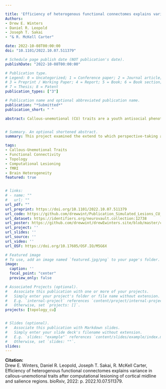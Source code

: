 ```yaml
---

title: 'Efficiency of heterogenous functional connectomes explains variance in callous-unemotional traits after computational lesioning of cortical midline and salience regions'
Authors: 
- Drew E. Winters
- Daniel R. Leopold
- Joseph T. Sakai
- "& R. McKell Carter"

date: 2022-10-08T00:00:00
doi: "10.1101/2022.10.07.511379"

# Schedule page publish date (NOT publication's date).
publishDate: "2022-10-08T00:00:00"

# Publication type.
# Legend: 0 = Uncategorized; 1 = Conference paper; 2 = Journal article;
# 3 = Preprint / Working Paper; 4 = Report; 5 = Book; 6 = Book section;
# 7 = Thesis; 8 = Patent
publication_types: ["3"]

# Publication name and optional abbreviated publication name.
publication: "*Submitted*"
publication_short: " "

abstract: Callous-unemotional (CU) traits are a youth antisocial phenotype hypothesized to be a result of differences in the integration of multiple brain systems. However, mechanistic insights into these brain systems are a continued challenge. Where prior work describes activation and connectivity of the connectome in relation to these systems, new mechanistic insights can be derived by removing nodes and characterizing changes in network properties (hereafter referred to as computational lesioning) to characterize the resilience and vulnerability of the brains functional connectome. Here, we study the resilience of connectome integration in CU traits by estimating changes in efficiency after computationally lesioning individual-level connectomes. From resting-state data of 86 participants drawn from the Nathan Kline institutes Rockland study, individual-level connectomes were estimated using graphical lasso. Computational lesioning was conducted both sequentially and by targeting global and local hubs. We calculated changes in network efficiency after each lesion. Then, elastic net regression was applied to determine how these changes explained variance in CU traits. Follow-up analyses characterized modeled node hubs, examined moderation, determined impact of targeting, and decoded the brain mask by comparing regions to meta-analytic maps. Elastic net regression revealed that computational lesioning of 23 nodes, network modularity, and Tanner stage explained variance in CU traits. Hub assignment of selected hubs differed at higher CU traits. No evidence for moderation between simulated lesioning and CU traits was found. Targeting global hubs increased efficiency and targeting local hubs had no effect at higher CU traits. Identified brain mask meta-analytically associated with more emotion and cognitive terms. Although reliable patterns were found across participants, adolescent brains were heterogeneous even for those with a similar CU traits score. Adolescent brain response to simulated lesioning revealed a pattern of connectome resiliency and vulnerability that explains variance in CU traits, which can aid prediction of youth at greater risk for higher CU traits.


# Summary. An optional shortened abstract.
summary: This project examined the extend to which perspective-taking accounted for the relatoinship between cognitive control and perspective taking as well as the underlying functional brain properties of these assocaitions. 

tags:
- Callous-Unemotional Traits
- Functional Connectivity
- Topology
- Computational Lesioning
- fMRI 
- Brain Heterogeneity
featured: true


# links:
# - name: ""
#   url: ""
url_pdf: ""
url_preprint: https://doi.org/10.1101/2022.10.07.511379 
url_code: https://github.com/drewwint/Publication_Simulated_Lesions_CU_Traits/blob/main/Sim_les_git_code.py
url_dataset: https://identifiers.org/neurovault.collection:12738 
url_poster: https://github.com/drewwint/drewEwinters.site/blob/master/content/event/2022_esciences_washington/DWinters_NHA_poster.png
url_project: ''
url_slides: ''
url_source: ''
url_video: ''
url_OSF: https://doi.org/10.17605/OSF.IO/M5G6X

# Featured image
# To use, add an image named `featured.jpg/png` to your page's folder. 
image:
  caption: ''
  focal_point: "center"
  preview_only: false

# Associated Projects (optional).
#   Associate this publication with one or more of your projects.
#   Simply enter your project's folder or file name without extension.
#   E.g. `internal-project` references `content/project/internal-project/index.md`.
#   Otherwise, set `projects: []`.
projects: [topology_cu]


# Slides (optional).
#   Associate this publication with Markdown slides.
#   Simply enter your slide deck's filename without extension.
#   E.g. `slides: "example"` references `content/slides/example/index.md`.
#   Otherwise, set `slides: ""`.
slides: 
---
```

**Citation:**  
Drew E. Winters, Daniel R. Leopold, Joseph T. Sakai, R. McKell Carter, Efficiency of heterogenous functional connectomes explains variance in callous-unemotional traits after computational lesioning of cortical midline and salience regions. bioRxiv, 2022: p. 2022.10.07.511379.



